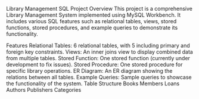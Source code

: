 Library Management SQL Project
Overview
This project is a comprehensive Library Management System implemented using MySQL Workbench. It includes various SQL features such as relational tables, views, stored functions, stored procedures, and example queries to demonstrate its functionality.

Features
Relational Tables: 6 relational tables, with 5 including primary and foreign key constraints.
Views: An inner joins view to display combined data from multiple tables.
Stored Function: One stored function (currently under development to fix issues).
Stored Procedure: One stored procedure for specific library operations.
ER Diagram: An ER diagram showing the relations between all tables.
Example Queries: Sample queries to showcase the functionality of the system.
Table Structure
Books
Members
Loans
Authors
Publishers
Categories
